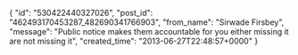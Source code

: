  {
   "id": "530422440327026",
   "post_id": "462493170453287_482690341766903",
   "from_name": "Sirwade Firsbey",
   "message": "Public notice makes them accountable for you either missing it are not missing it",
   "created_time": "2013-06-27T22:48:57+0000"
 }
